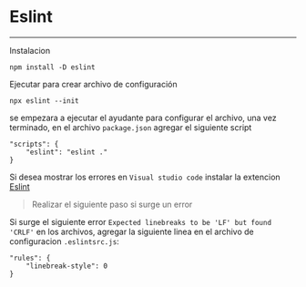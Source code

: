# Eslint
---
Instalacion
```
npm install -D eslint
```

Ejecutar para crear archivo de configuración
```
npx eslint --init
```
se empezara a ejecutar el ayudante para configurar el archivo, una vez terminado, en el archivo ```package.json``` agregar el siguiente script
```
"scripts": {
    "eslint": "eslint ."
}
```
Si desea mostrar los errores en ```Visual studio code``` instalar la extencion <a href="https://marketplace.visualstudio.com/items?itemName=dbaeumer.vscode-eslint" target="_blank">Eslint</a>

> Realizar el siguiente paso si surge un error

Si surge el siguiente error ```Expected linebreaks to be 'LF' but found 'CRLF'``` en los archivos, agregar la siguiente linea en el archivo de configuracion ```.eslintsrc.js```:

```
"rules": {
    "linebreak-style": 0
}
```